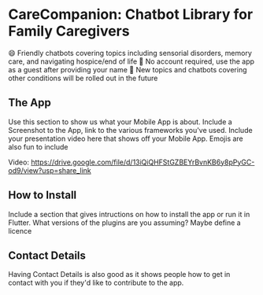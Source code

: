 # CareCompanion: Chatbot Library for Family Caregivers
😄 Friendly chatbots covering topics including sensorial disorders, memory care, and navigating hospice/end of life
📱 No account required, use the app as a guest after providing your name
🌱 New topics and chatbots covering other conditions will be rolled out in the future

## The App

Use this section to show us what your Mobile App is about.   Include a Screenshot to the App, link to the various frameworks you've used. Include your presentation video here that shows off your Mobile App.   Emojis are also fun to include 

Video: https://drive.google.com/file/d/13iQiQHFStGZBEYrBvnKB6y8pPyGC-od9/view?usp=share_link

## How to Install

Include a section that gives intructions on how to install the app or run it in Flutter.  What versions of the plugins are you assuming?  Maybe define a licence

##  Contact Details

Having Contact Details is also good as it shows people how to get in contact with you if they'd like to contribute to the app. 
